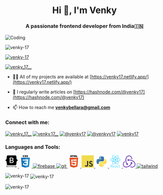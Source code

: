 <h1 align="center">Hi 👋, I'm Venky</h1>
<h3 align="center">A passionate frontend developer from India🇮🇳</h3>
<img align="center" alt="Coding" width="400" src="https://camo.githubusercontent.com/c1dcb74cc1c1835b1d716f5051499a2814c683c806b15f04b0eba492863703e9/68747470733a2f2f63646e2e6472696262626c652e636f6d2f75736572732f3733303730332f73637265656e73686f74732f363538313234332f6176656e746f2e676966">

<p align="left"> <img src="https://komarev.com/ghpvc/?username=venky-17&label=Profile%20views&color=0e75b6&style=flat" alt="venky-17" /> </p>

<p align="left" > <a href="https://github.com/ryo-ma/github-profile-trophy"><img src="https://github-profile-trophy.vercel.app/?username=venky-17" alt="venky-17" /></a> </p>

<p align="left"> <a href="https://twitter.com/venky_17__" target="blank"><img src="https://img.shields.io/twitter/follow/venky_17__?logo=twitter&style=for-the-badge" alt="venky_17__" /></a> </p>

- 👨‍💻 All of my projects are available at [https://venky17.netlify.app/](https://venky17.netlify.app/)

- 📝 I regularly write articles on [https://hashnode.com/@venky17](https://hashnode.com/@venky17)

- 📫 How to reach me **venkybellara@gmail.com**

<h3 align="left">Connect with me:</h3>
<p align="left">
<a href="https://twitter.com/venky_17__" target="blank"><img align="center" src="https://raw.githubusercontent.com/rahuldkjain/github-profile-readme-generator/master/src/images/icons/Social/twitter.svg" alt="venky_17__" height="30" width="40" /></a>
<a href="https://instagram.com/venky.17__" target="blank"><img align="center" src="https://raw.githubusercontent.com/rahuldkjain/github-profile-readme-generator/master/src/images/icons/Social/instagram.svg" alt="venky.17__" height="30" width="40" /></a>
<a href="https://hashnode.com/@venky17" target="blank"><img align="center" src="https://raw.githubusercontent.com/rahuldkjain/github-profile-readme-generator/master/src/images/icons/Social/hashnode.svg" alt="@venky17" height="30" width="40" /></a>
<a href="https://medium.com/@venkyy17" target="blank"><img align="center" src="https://raw.githubusercontent.com/rahuldkjain/github-profile-readme-generator/master/src/images/icons/Social/medium.svg" alt="@venkyy17" height="30" width="40" /></a>
<a href="https://www.leetcode.com/venky17" target="blank"><img align="center" src="https://raw.githubusercontent.com/rahuldkjain/github-profile-readme-generator/master/src/images/icons/Social/leet-code.svg" alt="venky17" height="30" width="40" /></a>
</p>

<h3 align="left">Languages and Tools:</h3>
<p align="left"> <a href="https://getbootstrap.com" target="_blank" rel="noreferrer"> <img src="https://raw.githubusercontent.com/devicons/devicon/master/icons/bootstrap/bootstrap-plain-wordmark.svg" alt="bootstrap" width="40" height="40"/> </a> <a href="https://www.w3schools.com/css/" target="_blank" rel="noreferrer"> <img src="https://raw.githubusercontent.com/devicons/devicon/master/icons/css3/css3-original-wordmark.svg" alt="css3" width="40" height="40"/> </a> <a href="https://firebase.google.com/" target="_blank" rel="noreferrer"> <img src="https://www.vectorlogo.zone/logos/firebase/firebase-icon.svg" alt="firebase" width="40" height="40"/> </a> <a href="https://git-scm.com/" target="_blank" rel="noreferrer"> <img src="https://www.vectorlogo.zone/logos/git-scm/git-scm-icon.svg" alt="git" width="40" height="40"/> </a> <a href="https://www.w3.org/html/" target="_blank" rel="noreferrer"> <img src="https://raw.githubusercontent.com/devicons/devicon/master/icons/html5/html5-original-wordmark.svg" alt="html5" width="40" height="40"/> </a> <a href="https://developer.mozilla.org/en-US/docs/Web/JavaScript" target="_blank" rel="noreferrer"> <img src="https://raw.githubusercontent.com/devicons/devicon/master/icons/javascript/javascript-original.svg" alt="javascript" width="40" height="40"/> </a> <a href="https://www.python.org" target="_blank" rel="noreferrer"> <img src="https://raw.githubusercontent.com/devicons/devicon/master/icons/python/python-original.svg" alt="python" width="40" height="40"/> </a> <a href="https://reactjs.org/" target="_blank" rel="noreferrer"> <img src="https://raw.githubusercontent.com/devicons/devicon/master/icons/react/react-original-wordmark.svg" alt="react" width="40" height="40"/> </a> <a href="https://redux.js.org" target="_blank" rel="noreferrer"> <img src="https://raw.githubusercontent.com/devicons/devicon/master/icons/redux/redux-original.svg" alt="redux" width="40" height="40"/> </a> <a href="https://tailwindcss.com/" target="_blank" rel="noreferrer"> <img src="https://www.vectorlogo.zone/logos/tailwindcss/tailwindcss-icon.svg" alt="tailwind" width="40" height="40"/> </a> </p>

<p><img align="left" src="https://github-readme-stats.vercel.app/api/top-langs?username=venky-17&show_icons=true&locale=en&layout=compact" alt="venky-17" /></p>

<p>&nbsp;<img align="center" src="https://github-readme-stats.vercel.app/api?username=venky-17&show_icons=true&locale=en" alt="venky-17" /></p>

<p><img align="center" src="https://github-readme-streak-stats.herokuapp.com/?user=venky-17&" alt="venky-17" /></p>
